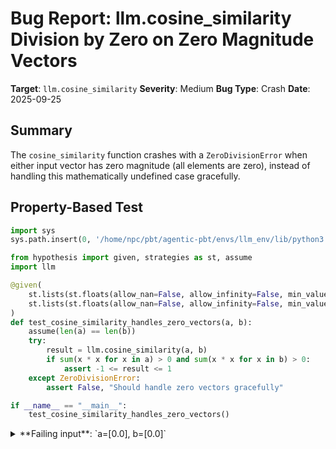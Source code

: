 # Bug Report: llm.cosine_similarity Division by Zero on Zero Magnitude Vectors

**Target**: `llm.cosine_similarity`
**Severity**: Medium
**Bug Type**: Crash
**Date**: 2025-09-25

## Summary

The `cosine_similarity` function crashes with a `ZeroDivisionError` when either input vector has zero magnitude (all elements are zero), instead of handling this mathematically undefined case gracefully.

## Property-Based Test

```python
import sys
sys.path.insert(0, '/home/npc/pbt/agentic-pbt/envs/llm_env/lib/python3.13/site-packages')

from hypothesis import given, strategies as st, assume
import llm

@given(
    st.lists(st.floats(allow_nan=False, allow_infinity=False, min_value=-1e6, max_value=1e6), min_size=1),
    st.lists(st.floats(allow_nan=False, allow_infinity=False, min_value=-1e6, max_value=1e6), min_size=1)
)
def test_cosine_similarity_handles_zero_vectors(a, b):
    assume(len(a) == len(b))
    try:
        result = llm.cosine_similarity(a, b)
        if sum(x * x for x in a) > 0 and sum(x * x for x in b) > 0:
            assert -1 <= result <= 1
    except ZeroDivisionError:
        assert False, "Should handle zero vectors gracefully"

if __name__ == "__main__":
    test_cosine_similarity_handles_zero_vectors()
```

<details>

<summary>
**Failing input**: `a=[0.0], b=[0.0]`
</summary>
```
Traceback (most recent call last):
  File "/home/npc/pbt/agentic-pbt/worker_/12/hypo.py", line 14, in test_cosine_similarity_handles_zero_vectors
    result = llm.cosine_similarity(a, b)
  File "/home/npc/pbt/agentic-pbt/envs/llm_env/lib/python3.13/site-packages/llm/__init__.py", line 462, in cosine_similarity
    return dot_product / (magnitude_a * magnitude_b)
           ~~~~~~~~~~~~^~~~~~~~~~~~~~~~~~~~~~~~~~~~~
ZeroDivisionError: float division by zero

During handling of the above exception, another exception occurred:

Traceback (most recent call last):
  File "/home/npc/pbt/agentic-pbt/worker_/12/hypo.py", line 21, in <module>
    test_cosine_similarity_handles_zero_vectors()
    ~~~~~~~~~~~~~~~~~~~~~~~~~~~~~~~~~~~~~~~~~~~^^
  File "/home/npc/pbt/agentic-pbt/worker_/12/hypo.py", line 8, in test_cosine_similarity_handles_zero_vectors
    st.lists(st.floats(allow_nan=False, allow_infinity=False, min_value=-1e6, max_value=1e6), min_size=1),
               ^^^
  File "/home/npc/pbt/agentic-pbt/envs/llm_env/lib/python3.13/site-packages/hypothesis/core.py", line 2124, in wrapped_test
    raise the_error_hypothesis_found
  File "/home/npc/pbt/agentic-pbt/worker_/12/hypo.py", line 18, in test_cosine_similarity_handles_zero_vectors
    assert False, "Should handle zero vectors gracefully"
           ^^^^^
AssertionError: Should handle zero vectors gracefully
Falsifying example: test_cosine_similarity_handles_zero_vectors(
    a=[0.0],
    b=[0.0],
)
```
</details>

## Reproducing the Bug

```python
import sys
sys.path.insert(0, '/home/npc/pbt/agentic-pbt/envs/llm_env/lib/python3.13/site-packages')

import llm
cosine_similarity = llm.cosine_similarity

# Test case with zero vector
a = [0.0, 0.0, 0.0]
b = [1.0, 2.0, 3.0]

print(f"Testing cosine_similarity with:")
print(f"a = {a}")
print(f"b = {b}")
print()

try:
    result = cosine_similarity(a, b)
    print(f"Result: {result}")
except Exception as e:
    print(f"Error occurred: {type(e).__name__}: {e}")
```

<details>

<summary>
ZeroDivisionError when computing cosine similarity with zero vector
</summary>
```
Testing cosine_similarity with:
a = [0.0, 0.0, 0.0]
b = [1.0, 2.0, 3.0]

Error occurred: ZeroDivisionError: float division by zero
```
</details>

## Why This Is A Bug

The function crashes with an unhelpful `ZeroDivisionError` instead of gracefully handling a mathematically undefined operation. While cosine similarity is indeed undefined for zero vectors mathematically, a production API should:

1. **Provide meaningful error messages**: The current `ZeroDivisionError` doesn't explain that the issue is zero-magnitude vectors
2. **Handle common edge cases**: Zero vectors commonly occur in real applications:
   - Sparse data representations (e.g., empty document embeddings)
   - Initial values in machine learning pipelines
   - Text embeddings for empty strings
   - Missing or placeholder data

3. **Follow defensive programming principles**: The function accepts lists of numbers as valid input but crashes on certain valid lists without input validation

The function has no documentation whatsoever, making it impossible for users to anticipate this behavior. The lack of graceful error handling suggests this is an oversight rather than intentional design.

## Relevant Context

The function is located at `/home/npc/pbt/agentic-pbt/envs/llm_env/lib/python3.13/site-packages/llm/__init__.py:458-462` with the following implementation:

```python
def cosine_similarity(a, b):
    dot_product = sum(x * y for x, y in zip(a, b))
    magnitude_a = sum(x * x for x in a) ** 0.5
    magnitude_b = sum(x * x for x in b) ** 0.5
    return dot_product / (magnitude_a * magnitude_b)
```

The mathematical formula for cosine similarity is: cos(θ) = (A · B) / (||A|| × ||B||)

When either ||A|| = 0 or ||B|| = 0, the denominator becomes zero, making the operation undefined. Standard libraries typically handle this by either:
- Returning a special value (0.0, NaN, or None)
- Raising a descriptive ValueError

## Proposed Fix

```diff
--- a/llm/__init__.py
+++ b/llm/__init__.py
@@ -458,6 +458,10 @@ def cosine_similarity(a, b):
     dot_product = sum(x * y for x, y in zip(a, b))
     magnitude_a = sum(x * x for x in a) ** 0.5
     magnitude_b = sum(x * x for x in b) ** 0.5
+
+    if magnitude_a == 0.0 or magnitude_b == 0.0:
+        raise ValueError("Cosine similarity is undefined for zero magnitude vectors")
+
     return dot_product / (magnitude_a * magnitude_b)
```